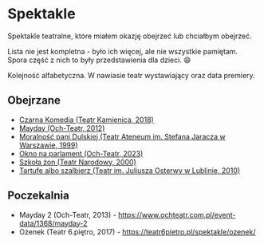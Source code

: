 # Spektakle

Spektakle teatralne, które miałem okazję obejrzeć lub chciałbym obejrzeć.

Lista nie jest kompletna - było ich więcej, ale nie wszystkie pamiętam. Spora część z nich to były przedstawienia dla dzieci. 😄

Kolejność alfabetyczna. W nawiasie teatr wystawiający oraz data premiery.

## Obejrzane

- [Czarna Komedia (Teatr Kamienica, 2018)](./czarna-komedia-kamienica-2023.md)
- [Mayday (Och-Teatr, 2012)](./mayday-och-teatr-2012.md)
- [Moralność pani Dulskiej (Teatr Ateneum im. Stefana Jaracza w Warszawie, 1999)](./moralnosc-pani-dulskiej-ateneum-1999.md)
- [Okno na parlament (Och-Teatr, 2023)](./okno-na-parlament-och-teatr-2023.md)
- [Szkoła żon (Teatr Narodowy, 2000)](./szkola-zon-narodowy-2000.md)
- [Tartufe albo szalbierz (Teatr im. Juliusza Osterwy w Lublinie, 2010)](./tartufe-albo-szalbierz-osterwy-2010.md)

## Poczekalnia

- Mayday 2 (Och-Teatr, 2013) - https://www.ochteatr.com.pl/event-data/1368/mayday-2
- Ożenek (Teatr 6.piętro, 2017) - https://teatr6pietro.pl/spektakle/ozenek/
